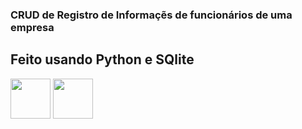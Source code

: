 ### CRUD de Registro de Informaçẽs de funcionários de uma empresa
## Feito usando Python e SQlite
<div>
  <img src="https://cdn.jsdelivr.net/gh/devicons/devicon@latest/icons/python/python-original.svg" width="64px" height="64px"/>
  <img src="https://cdn.jsdelivr.net/gh/devicons/devicon@latest/icons/sqlite/sqlite-original.svg" width="64px" height="64px"/>
</div>
